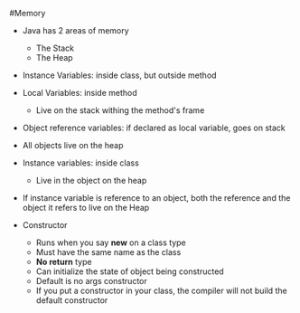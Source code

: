 #Memory
- Java has 2 areas of memory
	- The Stack
	- The Heap
- Instance Variables: inside class, but outside method
- Local Variables: inside method
	- Live on the stack withing the method's frame
- Object reference variables: if declared as local variable, goes on stack
- All objects live on the heap
- Instance variables: inside class
	- Live in the object on the heap
- If instance variable is reference to an object, both the reference and the object it refers to live on the Heap

- Constructor
	- Runs when you say **new** on a class type
	- Must have the same name as the class
	- **No return** type
	- Can initialize the state of object being constructed
	- Default is no args constructor
	- If you put a constructor in your class, the compiler will not build the default constructor
	

